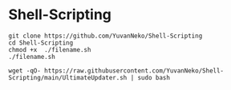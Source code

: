 # Shell-Scripting

```
git clone https://github.com/YuvanNeko/Shell-Scripting
cd Shell-Scripting
chmod +x  ./filename.sh
./filename.sh
```

```wget -qO- https://raw.githubusercontent.com/YuvanNeko/Shell-Scripting/main/UltimateUpdater.sh | sudo bash```
